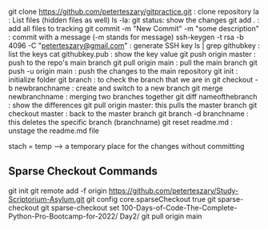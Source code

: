 git clone https://github.com/peterteszary/gitpractice.git   : clone repository
la : List files (hidden files as well)
ls -la: 
git status: show the changes
git add . : add all files to tracking
git commit -m "New Commit" -m "some description" : commit with a message (-m stands for message)
ssh-keygen -t rsa -b 4096 -C "peterteszary@gmail.com" : generate SSH key
ls | grep githubkey : list the keys
cat githubkey.pub : show the key value
git push origin master : push to the repo's main branch
git pull origin main : pull the main branch
git push -u origin main : push the changes to the main repository
git init : initialize folder
git branch : to check the branch that we are in
git checkout -b newbranchname : create and switch to a new branch
git merge newbranchname : merging two branches together
git diff nameofthebranch : show the differences
git pull origin master: this pulls the master branch
git checkout master : back to the master branch
git branch -d branchname : this deletes the specific branch (branchname)
git reset readme.md : unstage the readme.md file

stach = temp --> a temporary place for the changes without committing

## Sparse Checkout Commands

git init
git remote add -f origin https://github.com/peterteszary/Study-Scriptorium-Asylum.git
git config core.sparseCheckout true
git sparse-checkout
git sparse-checkout set 100-Days-of-Code-The-Complete-Python-Pro-Bootcamp-for-2022/ Day2/
git pull origin main
